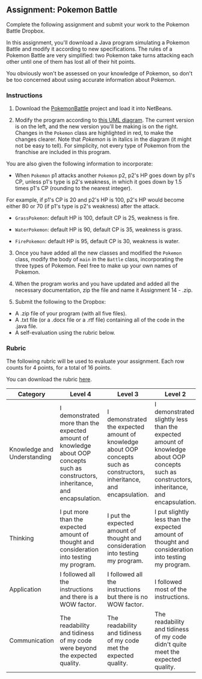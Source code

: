 ## Assignment: Pokemon Battle

Complete the following assignment and submit your work to the Pokemon Battle Dropbox.

In this assignment, you'll download a Java program simulating a Pokemon Battle and modify it according to new specifications. The rules of a Pokemon Battle are very simplified: two Pokemon take turns attacking each other until one of them has lost all of their hit points.

You obviously won't be assessed on your knowledge of Pokemon, so don't be too concerned about using accurate information about Pokemon.
 
### Instructions

1. Download the [PokemonBattle](../Java_Programs/PokemonBattle.zip) project and load it into NetBeans.

2. Modify the program according to [this UML diagram](../Images/Pokemon_Battle_UML.png). The current version is on the left, and the new version you'll be making is on the right. Changes in the `Pokemon` class are highlighted in red, to make the changes clearer. Note that *Pokemon* is in italics in the diagram (it might not be easy to tell). For simplicity, not every type of Pokemon from the franchise are included in this program.

  You are also given the following information to incorporate: 

  * When `Pokemon` p1 attacks another `Pokemon` p2, p2's HP goes down by p1's CP, unless p1's type is p2's weakness, in which it goes down by 1.5 times p1's CP (rounding to the nearest integer).

  For example, if p1's CP is 20 and p2's HP is 100, p2's HP would become either 80 or 70 (if p1's type is p2's weakness) after the attack.

  * `GrassPokemon`: default HP is 100, default CP is 25, weakness is fire.

  * `WaterPokemon`: default HP is 90, default CP is 35, weakness is grass.

  * `FirePokemon`: default HP is 95, default CP is 30, weakness is water.

3. Once you have added all the new classes and modified the `Pokemon` class, modify the body of `main` in the `Battle` class, incorporating the three types of Pokemon. Feel free to make up your own names of Pokemon.

4. When the program works and you have updated and added all the necessary documentation, zip the file and name it Assignment 14 - <insert your name here>.zip.

5. Submit the following to the Dropbox:

  * A .zip file of your program (with all five files).
  * A .txt file (or a .docx file or a .rtf file) containing all of the code in the .java file.
  * A self-evaluation using the rubric below.


### Rubric

The following rubric will be used to evaluate your assignment. Each row counts for 4 points, for a total of 16 points.

You can download the rubric [here](https://docs.google.com/document/d/1LiMgj04qYihMr_0xN_e8ZXUSQMTIkV-HW0DN_cVwgM0/edit?usp=sharing).


| Category | Level 4 | Level 3 | Level 2 | Level 1 | Below Level 1 |
| --- | --- | --- | --- | --- | --- |
| Knowledge and Understanding  | I demonstrated more than the expected amount of knowledge about OOP concepts such as constructors, inheritance, and encapsulation. | I demonstrated the expected amount of knowledge about OOP concepts such as constructors, inheritance, and encapsulation.  | I demonstrated slightly less than the expected amount of knowledge about OOP concepts such as constructors, inheritance, and encapsulation. | I demonstrated a small amount of knowledge about OOP concepts such as constructors, inheritance, and encapsulation. | I demonstrated no knowledge about OOP concepts such as constructors, inheritance, and encapsulation. |
| Thinking | I put more than the expected amount of thought and consideration into testing my program. | I put the expected amount of thought and consideration into testing my program. | I put slightly less than the expected amount of thought and consideration into testing my program. | I put a small amount of thought and consideration into testing my program. | I put no thought and consideration into the testing my program. |
| Application | I followed all the instructions and there is a WOW factor. | I followed all the instructions but there is no WOW factor. | I followed most of the instructions. | I followed some of the instructions. | I followed none of the instructions. |
| Communication | The readability and tidiness of my code were beyond the expected quality. | The readability and tidiness of my code met the expected quality. | The readability and tidiness of my code didn't quite meet the expected quality. | The readability and tidiness of my code were far below the expected quality. | My code was not readable nor tidy at all. |
